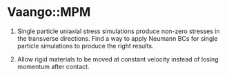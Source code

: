 # Vaango::MPM #

1) Single particle uniaxial stress simulations produce non-zero stresses
   in the transverse directions.  Find a way to apply Neumann BCs for 
   single particle simulations to produce the right results.

2) Allow rigid materials to be moved at constant velocity instead of
   losing momentum after contact.
